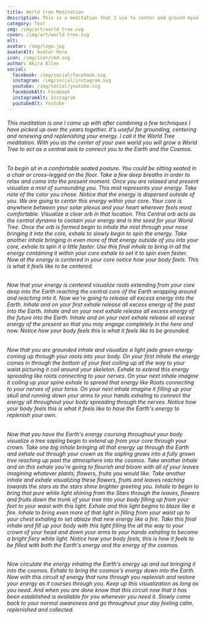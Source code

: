 ```yaml
---
title: World tree Meditation
description: This is a meditation that I use to center and ground myself when meditating.
category: Test
img: /img/art/world tree.svg
cover: /img/art/world tree.svg
alt: 
avatar: /img/logo.jpg
avatarAlt: Avatar here
icon: /img/icon/cmd.svg
author: Akira Allen
social:
  facebook: /img/social/facebook.svg
  instagram: /img/social/instagram.svg
  youtube: /img/social/youtube.svg
  facebookAlt: Facebook
  instagramAlt: Instagram
  youtubeAlt: Youtube
---
```

###### This meditation is one I came up with after combining a few techniques I have picked up over the years together. It's useful for grounding, centering and renewing and replenishing your energy. I call it the World Tree meditation. With you as the center of your own world you will grow a World Tree to act as a central axis to connect you to the Earth and the Cosmos. 

###### To begin sit in a comfortable seated posture. You could be sitting seated in a chair or cross-legged on the floor. Take a few deep breaths in order to relax and come into the present moment. Once you are relaxed and present visualize a mist of surrounding you. This mist represents your energy. Take note of the color you chose. Notice that the energy is dispersed outside of you. We are going to center this energy within your core. Your core is anywhere between your solar plexus and your heart wherever feels most comfortable. Visualize a clear orb in that location. This Central orb acts as the central dynamo to contain your energy and is the seed for your World Tree. Once the orb is formed begin to inhale the mist through your nose bringing it into the core, exhale to slowly begin to spin the energy. Take another inhale bringing in even more of that energy outside of you into your core, exhale to spin it a little faster. Use this final inhale to bring in all the energy containing it within your core exhale to set it to spin even faster. Now at the energy is centered in your core notice how your body feels. This is what it feels like to be centered.

###### Now that your energy is centered visualize roots extending from your core deep into the Earth reaching the central core of the Earth wrapping around and reaching into it. Now we're going to release all excess energy into the Earth. Inhale and on your first exhale release all excess energy of the past into the Earth. Inhale and on your next exhale release all excess energy of the future into the Earth. Inhale and on your next exhale release all excess energy of the present so that you may engage completely in the here and now. Notice how your body feels this is what it feels like to be grounded.
###### Now that you are grounded inhale and visualize a light jade green energy coming up through your roots into your body. On your first inhale the energy comes in through the bottom of your feet coiling up all the way to your waist picturing it coil around your skeleton. Exhale to extend this energy spreading like roots connecting to your nerves. On your next inhale imagine it coiling up your spine exhale to spread that energy like Roots connecting to your nerves of your torso. On your next inhale imagine it filling up your skull and running down your arms to your hands exhaling to connect the energy all throughout your body spreading through the nerves. Notice how your body feels this is what it feels like to have the Earth's energy to replenish your own. 
###### Now that you have the Earth's energy coursing throughout your body visualize a tree sapling begin to extend up from your core through your crown. Take one big inhale bringing all that energy up through the Earth and exhale out through your crown as the  sapling grows into a fully grown tree reaching up past the atmosphere into the cosmos. Take another inhale and on this exhale you're going to flourish and bloom with all of your leaves imagining whatever plants, flowers, fruits you would like. Take another inhale and exhale visualizing these flowers, fruits and leaves reaching towards the stars as the stars shine brighter greeting you. Inhale to begin to bring that pure white light shining from the Stars through the leaves, flowers and fruits down the trunk of your tree into your body filling up from your feet to your waist with this light. Exhale and this light begins to blaze like a fire. Inhale to bring even more of that light in filling from your waist up to your chest exhaling to set ablaze that new energy like a fire. Take this final inhale and fill up your body with this light filling the all the way to your crown of your head and down your arms to your hands exhaling to become a bright fiery white light. Notice how your body feels, this is how it feels to be filled with both the Earth's energy and the energy of the cosmos. 
###### Now circulate the energy inhaling the Earth's energy up and out bringing it into the cosmos. Exhale to bring the cosmos's energy down into the Earth. Now with this circuit of energy that runs through you replenish and restore your energy as it courses through you. Keep up this visualization as long as you need. And when you are done know that this circuit now that it has been established is available for you whenever you need it. Slowly come back to your normal awareness and go throughout your day feeling calm, replenished and collected.